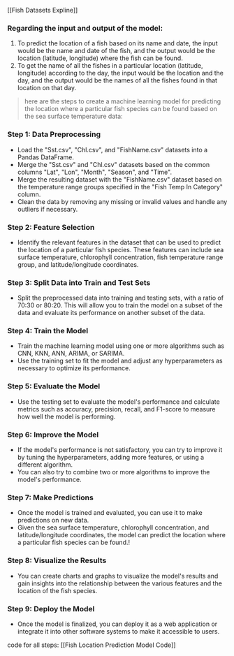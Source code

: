 [[Fish Datasets Expline]]

### Regarding the input and output of the model:

1.  To predict the location of a fish based on its name and date, the input would be the name and date of the fish, and the output would be the location (latitude, longitude) where the fish can be found.
2.  To get the name of all the fishes in a particular location (latitude, longitude) according to the day, the input would be the location and the day, and the output would be the names of all the fishes found in that location on that day.

> here are the steps to create a machine learning model for predicting the location where a particular fish species can be found based on the sea surface temperature data:

### Step 1: Data Preprocessing

-   Load the "Sst.csv", "Chl.csv", and "FishName.csv" datasets into a Pandas DataFrame.
-   Merge the "Sst.csv" and "Chl.csv" datasets based on the common columns "Lat", "Lon", "Month", "Season", and "Time".
-   Merge the resulting dataset with the "FishName.csv" dataset based on the temperature range groups specified in the "Fish Temp In Category" column.
-   Clean the data by removing any missing or invalid values and handle any outliers if necessary.

### Step 2: Feature Selection

-   Identify the relevant features in the dataset that can be used to predict the location of a particular fish species. These features can include sea surface temperature, chlorophyll concentration, fish temperature range group, and latitude/longitude coordinates.

### Step 3: Split Data into Train and Test Sets

-   Split the preprocessed data into training and testing sets, with a ratio of 70:30 or 80:20. This will allow you to train the model on a subset of the data and evaluate its performance on another subset of the data.

### Step 4: Train the Model

-   Train the machine learning model using one or more algorithms such as CNN, KNN, ANN, ARIMA, or SARIMA.
-   Use the training set to fit the model and adjust any hyperparameters as necessary to optimize its performance.

### Step 5: Evaluate the Model

-   Use the testing set to evaluate the model's performance and calculate metrics such as accuracy, precision, recall, and F1-score to measure how well the model is performing.

### Step 6: Improve the Model

-   If the model's performance is not satisfactory, you can try to improve it by tuning the hyperparameters, adding more features, or using a different algorithm.
-   You can also try to combine two or more algorithms to improve the model's performance.

### Step 7: Make Predictions

-   Once the model is trained and evaluated, you can use it to make predictions on new data.
-   Given the sea surface temperature, chlorophyll concentration, and latitude/longitude coordinates, the model can predict the location where a particular fish species can be found.!

### Step 8: Visualize the Results

-   You can create charts and graphs to visualize the model's results and gain insights into the relationship between the various features and the location of the fish species.

### Step 9: Deploy the Model

-   Once the model is finalized, you can deploy it as a web application or integrate it into other software systems to make it accessible to users.


code for all steps:
[[Fish Location Prediction Model Code]]